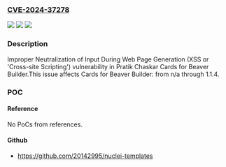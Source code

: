 ### [CVE-2024-37278](https://cve.mitre.org/cgi-bin/cvename.cgi?name=CVE-2024-37278)
![](https://img.shields.io/static/v1?label=Product&message=Cards%20for%20Beaver%20Builder&color=blue)
![](https://img.shields.io/static/v1?label=Version&message=n%2Fa&color=blue)
![](https://img.shields.io/static/v1?label=Vulnerability&message=CWE-79%20Improper%20Neutralization%20of%20Input%20During%20Web%20Page%20Generation%20(XSS%20or%20'Cross-site%20Scripting')&color=brighgreen)

### Description

Improper Neutralization of Input During Web Page Generation (XSS or 'Cross-site Scripting') vulnerability in Pratik Chaskar Cards for Beaver Builder.This issue affects Cards for Beaver Builder: from n/a through 1.1.4.

### POC

#### Reference
No PoCs from references.

#### Github
- https://github.com/20142995/nuclei-templates

